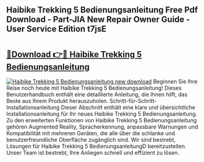 ## Haibike Trekking 5 Bedienungsanleitung Free Pdf Download - Part-JlA New Repair Owner Guide - User Service Edition t7jsE

# <h2><a href="http://df2o6xd.blite.top/?on=Haibike+Trekking+5+Bedienungsanleitung">🔗Download 👉🔴 Haibike Trekking 5 Bedienungsanleitung</a></h2>

[![Haibike Trekking 5 Bedienungsanleitung new download](https://i.imgur.com/lujVjoI.png)](http://df2o6xd.blite.top/?on=Haibike+Trekking+5+Bedienungsanleitung)
Beginnen Sie Ihre Reise noch heute mit Haibike Trekking 5 Bedienungsanleitung! Dieses Benutzerhandbuch enthält eine detaillierte Anleitung, die Ihnen hilft, das Beste aus Ihrem Produkt herauszuholen. Schritt-für-Schritt-Installationsanleitung Dieser Abschnitt enthält eine klare und übersichtliche Installationsanleitung für Ihr neues Haibike Trekking 5 Bedienungsanleitung. Zu den erweiterten Funktionen von Haibike Trekking 5 Bedienungsanleitung gehören Augmented Reality, Spracherkennung, anpassbare Warnungen und Kompatibilität mit mehreren Geräten, die alle über die schlanke und benutzerfreundliche Oberfläche zugänglich sind. Wir sind bestrebt, Lösungen für Haibike Trekking 5 BedienungsanleitungD bereitzustellen. Unser Team ist bestrebt, Ihre Anliegen schnell und effizient zu lösen.
